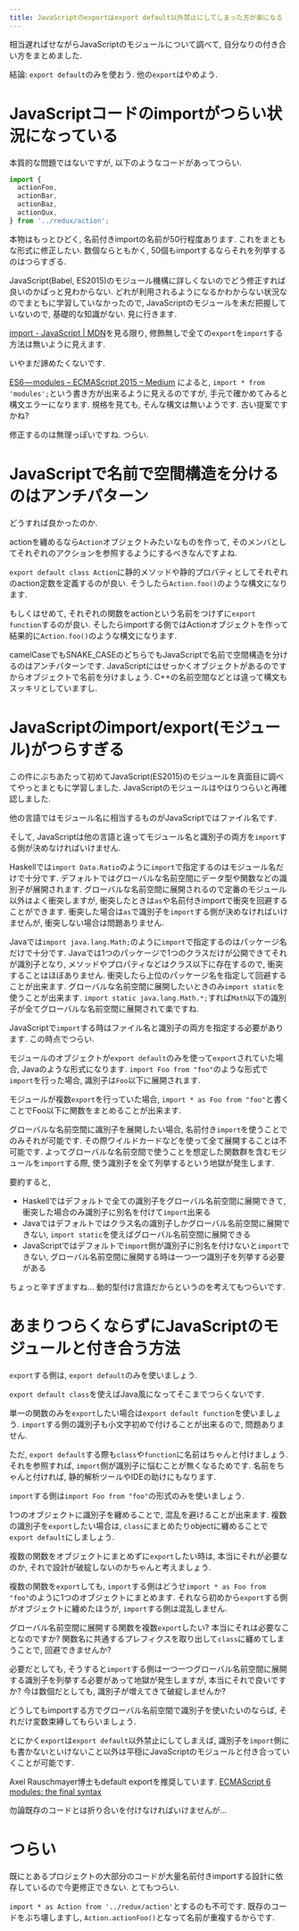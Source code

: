 ```yaml
---
title: JavaScriptのexportはexport default以外禁止にしてしまった方が楽になる
---
```


相当遅ればせながらJavaScriptのモジュールについて調べて,
自分なりの付き合い方をまとめました.

結論: `export default`のみを使おう. 他の`export`はやめよう.

# JavaScriptコードのimportがつらい状況になっている

本質的な問題ではないですが,
以下のようなコードがあってつらい.

~~~js
import {
  actionFoo,
  actionBar,
  actionBaz,
  actionQux,
} from '../redux/action';
~~~

本物はもっとひどく,
名前付きimportの名前が50行程度あります.
これをまともな形式に修正したい.
数個ならともかく,
50個もimportするならそれを列挙するのはつらすぎる.

JavaScript(Babel, ES2015)のモジュール機構に詳しくないのでどう修正すれば良いのかぱっと見わからない.
どれが利用されるようになるかわからない状況なのでまともに学習していなかったので,
JavaScriptのモジュールを未だ把握していないので,
基礎的な知識がない.
見に行きます.

[import - JavaScript | MDN](https://developer.mozilla.org/ja/docs/Web/JavaScript/Reference/Statements/import)を見る限り,
修飾無しで全ての`export`を`import`する方法は無いように見えます.

いやまだ諦めたくないです.

[ES6 — modules – ECMAScript 2015 – Medium](https://medium.com/ecmascript-2015/es6-modules-d5646d1b9a08)
によると,
`import * from 'modules';`という書き方が出来るように見えるのですが,
手元で確かめてみると構文エラーになります.
規格を見ても,
そんな構文は無いようです.
古い提案ですかね?

修正するのは無理っぽいですね.
つらい.

# JavaScriptで名前で空間構造を分けるのはアンチパターン

どうすれば良かったのか.

actionを纏めるなら`Action`オブジェクトみたいなものを作って,
そのメンバとしてそれぞれのアクションを参照するようにするべきなんですよね.

`export default class Action`に静的メソッドや静的プロパティとしてそれぞれのaction定数を定義するのが良い.
そうしたら`Action.foo()`のような構文になります.

もしくはせめて,
それぞれの関数をactionという名前をつけずに`export function`するのが良い.
そしたらimportする側ではActionオブジェクトを作って結果的に`Action.foo()`のような構文になります.

camelCaseでもSNAKE_CASEのどちらでもJavaScriptで名前で空間構造を分けるのはアンチパターンです.
JavaScriptにはせっかくオブジェクトがあるのですからオブジェクトで名前を分けましょう.
C++の名前空間などとは違って構文もスッキリとしていますし.

# JavaScriptのimport/export(モジュール)がつらすぎる

この件にぶちあたって初めてJavaScript(ES2015)のモジュールを真面目に調べてやっとまともに学習しました.
JavaScriptのモジュールはやはりつらいと再確認しました.

他の言語ではモジュール名に相当するものがJavaScriptではファイル名です.

そして,
JavaScriptは他の言語と違ってモジュール名と識別子の両方を`import`する側が決めなければいけません.

Haskellでは`import Data.Ratio`のように`import`で指定するのはモジュール名だけで十分です.
デフォルトではグローバルな名前空間にデータ型や関数などの識別子が展開されます.
グローバルな名前空間に展開されるので定番のモジュール以外はよく衝突しますが,
衝突したときは`as`や名前付きimportで衝突を回避することができます.
衝突した場合は`as`で識別子を`import`する側が決めなければいけませんが,
衝突しない場合は問題ありません.

Javaでは`import java.lang.Math;`のように`import`で指定するのはパッケージ名だけで十分です.
Javaでは1つのパッケージで1つのクラスだけが公開できてそれが識別子となり,
メソッドやプロパティなどはクラス以下に存在するので,
衝突することはほぼありません.
衝突したら上位のパッケージ名を指定して回避することが出来ます.
グローバルな名前空間に展開したいときのみ`import static`を使うことが出来ます.
`import static java.lang.Math.*;`すれば`Math`以下の識別子が全てグローバルな名前空間に展開されて楽ですね.

JavaScriptで`import`する時はファイル名と識別子の両方を指定する必要があります.
この時点でつらい.

モジュールのオブジェクトが`export default`のみを使って`export`されていた場合,
Javaのような形式になります.
`import Foo from "foo"`のような形式で`import`を行った場合,
識別子は`Foo`以下に展開されます.

モジュールが複数`export`を行っていた場合,
`import * as Foo from "foo"`と書くことでFoo以下に関数をまとめることが出来ます.

グローバルな名前空間に識別子を展開したい場合,
名前付き`import`を使うことでのみそれが可能です.
その際ワイルドカードなどを使って全て展開することは不可能です.
よってグローバルな名前空間で使うことを想定した関数群を含むモジュールを`import`する際,
使う識別子を全て列挙するという地獄が発生します.

要約すると,

* Haskellではデフォルトで全ての識別子をグローバル名前空間に展開できて, 衝突した場合のみ識別子に別名を付けて`import`出来る
* Javaではデフォルトではクラス名の識別子しかグローバル名前空間に展開できない, `import static`を使えばグローバル名前空間に展開できる
* JavaScriptではデフォルトで`import`側が識別子に別名を付けないと`import`できない, グローバル名前空間に展開する時は一つ一つ識別子を列挙する必要がある

ちょっと辛すぎますね…
動的型付け言語だからというのを考えてもつらいです.

# あまりつらくならずにJavaScriptのモジュールと付き合う方法

`export`する側は,
`export default`のみを使いましょう.

`export default class`を使えばJava風になってそこまでつらくないです.

単一の関数のみを`export`したい場合は`export default function`を使いましょう.
`import`する側の識別子も小文字初めで付けることが出来るので,
問題ありません.

ただ,
`export default`する際も`class`や`function`に名前はちゃんと付けましょう.
それを参照すれば,
`import`側が識別子に悩むことが無くなるためです.
名前をちゃんと付ければ,
静的解析ツールやIDEの助けにもなります.

`import`する側は`import Foo from "foo"`の形式のみを使いましょう.

1つのオブジェクトに識別子を纏めることで,
混乱を避けることが出来ます.
複数の識別子を`export`したい場合は,
`class`にまとめたりobjectに纏めることで`export default`にしましょう.

複数の関数をオブジェクトにまとめずに`export`したい時は,
本当にそれが必要なのか,
それで設計が破綻しないのかちゃんと考えましょう.

複数の関数を`export`しても,
`import`する側はどうせ`import * as Foo from "foo"`のように1つのオブジェクトにまとめます.
それなら初めから`export`する側がオブジェクトに纏めたほうが,
`import`する側は混乱しません.

グローバル名前空間に展開する関数を複数`export`したい?
本当にそれは必要なことなのですか?
関数名に共通するプレフィクスを取り出して`class`に纏めてしまうことで,
回避できませんか?

必要だとしても,
そうすると`import`する側は一つ一つグローバル名前空間に展開する識別子を列挙する必要があって地獄が発生しますが,
本当にそれで良いですか?
今は数個だとしても,
識別子が増えてきて破綻しませんか?

どうしてもimportする方でグローバル名前空間で識別子を使いたいのならば,
それだけ変数束縛してもらいましょう.

とにかく`export`は`export default`以外禁止にしてしまえば,
識別子を`import`側にも書かないといけないこと以外は平穏にJavaScriptのモジュールと付き合っていくことが可能です.

Axel Rauschmayer博士もdefault exportを推奨しています.
[ECMAScript 6 modules: the final syntax](http://2ality.com/2014/09/es6-modules-final.html)

勿論既存のコードとは折り合いを付けなければいけませんが…

# つらい

既にとあるプロジェクトの大部分のコードが大量名前付きimportする設計に依存しているので今更修正できない.
とてもつらい.

`import * as Action from '../redux/action'`とするのも不可です.
既存のコードをぶち壊しますし,
`Action.actionFoo()`となって名前が重複するからです.
